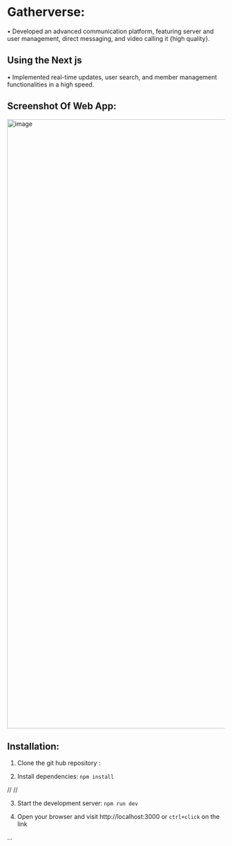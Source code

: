   # Gatherverse:



•  Developed an advanced communication platform, featuring server and user management, direct messaging, and video
calling it {high quality}.


 ## Using the Next js
 • Implemented real-time updates, user search, and member management functionalities in a high speed.


 

## Screenshot Of Web App:

  <img width="1408" alt="image" 
 src="https://utfs.io/f/mJvRnIkXEid5hKFM7btuSbW2FIKR9CTzktOLxgM7f5Gque3a">

 

  ## Installation:

 1. Clone the git hub repository :

 2. Install dependencies: `npm install`
  
   // //

 3. Start the development server: `npm run dev`

    
 4. Open your browser and visit http://localhost:3000 or `ctrl+click` on the link








    
...
